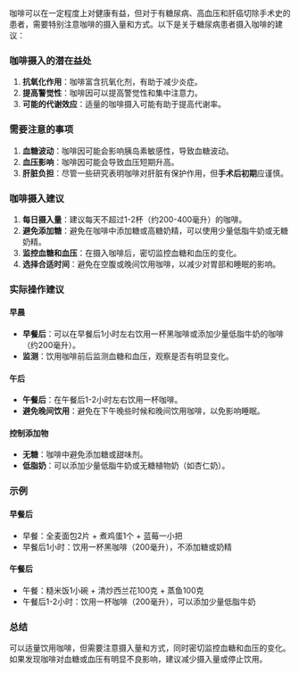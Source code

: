 咖啡可以在一定程度上对健康有益，但对于有糖尿病、高血压和肝癌切除手术史的患者，需要特别注意咖啡的摄入量和方式。以下是关于糖尿病患者摄入咖啡的建议：

### 咖啡摄入的潜在益处
1. **抗氧化作用**：咖啡富含抗氧化剂，有助于减少炎症。
2. **提高警觉性**：咖啡因可以提高警觉性和集中注意力。
3. **可能的代谢效应**：适量的咖啡摄入可能有助于提高代谢率。

### 需要注意的事项
1. **血糖波动**：咖啡因可能会影响胰岛素敏感性，导致血糖波动。
2. **血压影响**：咖啡因可能会导致血压短期升高。
3. **肝脏负担**：尽管一些研究表明咖啡对肝脏有保护作用，但**手术后初期**应谨慎。

### 咖啡摄入建议
1. **每日摄入量**：建议每天不超过1-2杯（约200-400毫升）的咖啡。
2. **避免添加糖**：避免在咖啡中添加糖或高糖奶精，可以使用少量低脂牛奶或无糖奶精。
3. **监控血糖和血压**：在摄入咖啡后，密切监控血糖和血压的变化。
4. **选择合适时间**：避免在空腹或晚间饮用咖啡，以减少对胃部和睡眠的影响。

### 实际操作建议

#### 早晨
- **早餐后**：可以在早餐后1小时左右饮用一杯黑咖啡或添加少量低脂牛奶的咖啡（约200毫升）。
- **监测**：饮用咖啡前后监测血糖和血压，观察是否有明显变化。

#### 午后
- **午餐后**：在午餐后1-2小时左右饮用一杯咖啡。
- **避免晚间饮用**：避免在下午晚些时候和晚间饮用咖啡，以免影响睡眠。

#### 控制添加物
- **无糖**：咖啡中避免添加糖或甜味剂。
- **低脂奶**：可以添加少量低脂牛奶或无糖植物奶（如杏仁奶）。

### 示例

#### 早餐后
- 早餐：全麦面包2片 + 煮鸡蛋1个 + 蓝莓一小把
- 早餐后1小时：饮用一杯黑咖啡（200毫升），不添加糖或奶精

#### 午餐后
- 午餐：糙米饭1小碗 + 清炒西兰花100克 + 蒸鱼100克
- 午餐后1-2小时：饮用一杯咖啡（200毫升），可以添加少量低脂牛奶

### 总结
可以适量饮用咖啡，但需要注意摄入量和方式，同时密切监控血糖和血压的变化。如果发现咖啡对血糖或血压有明显不良影响，建议减少摄入量或停止饮用。